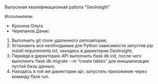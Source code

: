 Выпускная квалификационная работа "GeoInsight"

Исполнители: 
- Крохина Ольга
- Черепанов Денис

1.	Выполнить git clone удаленного репозитория;
2.	Установить все необходимые для Python зависимости запустив pip install requirements.txt, находясь в директории GeoInsight;
3.	Перейдя в директорию API выполнить flask db init, после чего выполнить flask db migrate --m “create tables” для инициализации пустой базы данных;
4.	Находясь в той же директории api, запустить приложение через команду flask run.
